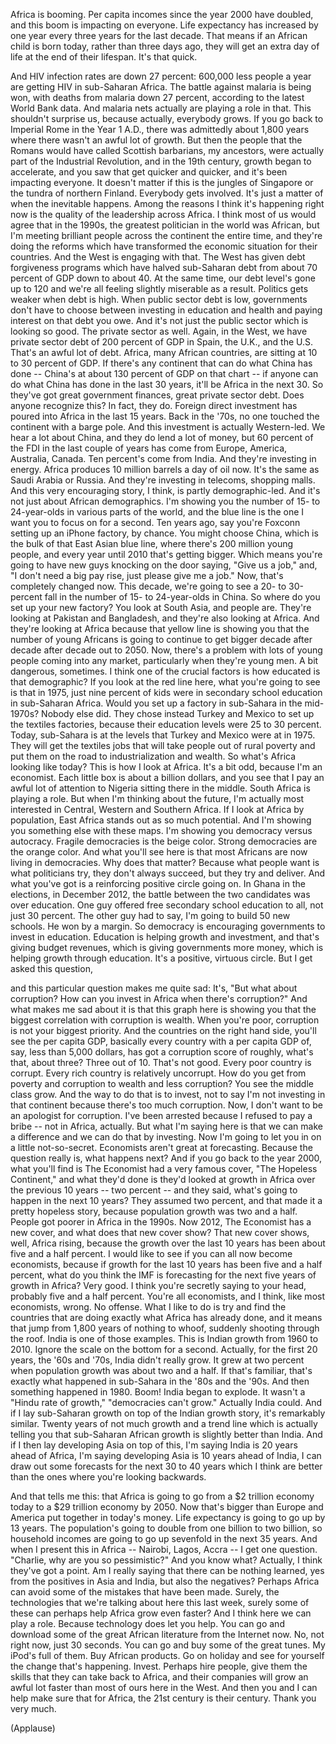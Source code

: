
Africa is booming.
Per capita incomes since the year 2000
have doubled,
and this boom is impacting on everyone.
Life expectancy has increased by one year
every three years for the last decade.
That means if an African child is born today,
rather than three days ago,
they will get an extra day of life
at the end of their lifespan.
It&#39;s that quick.

And HIV infection rates are down 27 percent:
600,000 less people a year are getting HIV
in sub-Saharan Africa.
The battle against malaria is being won,
with deaths from malaria down 27 percent,
according to the latest World Bank data.
And malaria nets actually are playing a role in that.
This shouldn&#39;t surprise us,
because actually, everybody grows.
If you go back to Imperial Rome
in the Year 1 A.D.,
there was admittedly about 1,800 years
where there wasn&#39;t an awful lot of growth.
But then the people that the Romans
would have called Scottish barbarians, my ancestors,
were actually part of the Industrial Revolution,
and in the 19th century, growth began to accelerate,
and you saw that get quicker and quicker,
and it&#39;s been impacting everyone.
It doesn&#39;t matter if this is the jungles of Singapore
or the tundra of northern Finland.
Everybody gets involved. It&#39;s just a matter of when
the inevitable happens.
Among the reasons I think it&#39;s happening right now
is the quality of the leadership across Africa.
I think most of us would agree that in the 1990s,
the greatest politician in the world was African,
but I&#39;m meeting brilliant people
across the continent the entire time,
and they&#39;re doing the reforms
which have transformed the economic situation
for their countries.
And the West is engaging with that.
The West has given debt forgiveness programs
which have halved sub-Saharan debt
from about 70 percent of GDP down to about 40.
At the same time, our debt level&#39;s gone up to 120
and we&#39;re all feeling slightly miserable
as a result.
Politics gets weaker when debt is high.
When public sector debt is low,
governments don&#39;t have to choose
between investing in education and health
and paying interest on that debt you owe.
And it&#39;s not just the public sector which is looking so good.
The private sector as well.
Again, in the West, we have private sector debt
of 200 percent of GDP in Spain,
the U.K., and the U.S.
That&#39;s an awful lot of debt.
Africa, many African countries,
are sitting at 10 to 30 percent of GDP.
If there&#39;s any continent that can do what China has done --
China&#39;s at about 130 percent of GDP on that chart --
if anyone can do what China has done
in the last 30 years,
it&#39;ll be Africa in the next 30.
So they&#39;ve got great government finances, great private sector debt.
Does anyone recognize this? In fact, they do.
Foreign direct investment
has poured into Africa in the last 15 years.
Back in the &#39;70s,
no one touched the continent with a barge pole.
And this investment is actually Western-led.
We hear a lot about China,
and they do lend a lot of money,
but 60 percent of the FDI in the last couple of years
has come from Europe, America, Australia, Canada.
Ten percent&#39;s come from India.
And they&#39;re investing in energy.
Africa produces 10 million barrels a day of oil now.
It&#39;s the same as Saudi Arabia or Russia.
And they&#39;re investing in telecoms,
shopping malls.
And this very encouraging story, I think,
is partly demographic-led.
And it&#39;s not just about African demographics.
I&#39;m showing you the number of 15- to 24-year-olds
in various parts of the world,
and the blue line is the one I want you to focus on for a second.
Ten years ago, say you&#39;re Foxconn
setting up an iPhone factory, by chance.
You might choose China,
which is the bulk of that East Asian blue line,
where there&#39;s 200 million young people,
and every year until 2010 that&#39;s getting bigger.
Which means you&#39;re going to have new guys
knocking on the door saying, &quot;Give us a job,&quot;
and, &quot;I don&#39;t need a big pay rise, just please give me a job.&quot;
Now, that&#39;s completely changed now.
This decade, we&#39;re going to see a 20- to 30-percent
fall in the number of 15- to 24-year-olds in China.
So where do you set up your new factory?
You look at South Asia, and people are.
They&#39;re looking at Pakistan and Bangladesh,
and they&#39;re also looking at Africa.
And they&#39;re looking at Africa
because that yellow line is showing you
that the number of young Africans
is going to continue to get bigger
decade after decade after decade out to 2050.
Now, there&#39;s a problem with lots of young people
coming into any market,
particularly when they&#39;re young men.
A bit dangerous, sometimes.
I think one of the crucial factors
is how educated is that demographic?
If you look at the red line here,
what you&#39;re going to see is that in 1975,
just nine percent of kids
were in secondary school education
in sub-Saharan Africa.
Would you set up a factory
in sub-Sahara in the mid-1970s?
Nobody else did.
They chose instead Turkey and Mexico
to set up the textiles factories,
because their education levels
were 25 to 30 percent.
Today, sub-Sahara is at the levels
that Turkey and Mexico were at in 1975.
They will get the textiles jobs
that will take people out of rural poverty
and put them on the road to industrialization and wealth.
So what&#39;s Africa looking like today?
This is how I look at Africa.
It&#39;s a bit odd, because I&#39;m an economist.
Each little box is about a billion dollars,
and you see that I pay an awful lot of attention
to Nigeria sitting there in the middle.
South Africa is playing a role.
But when I&#39;m thinking about the future,
I&#39;m actually most interested
in Central, Western and Southern Africa.
If I look at Africa by population,
East Africa stands out
as so much potential.
And I&#39;m showing you something else with these maps.
I&#39;m showing you democracy versus autocracy.
Fragile democracies is the beige color.
Strong democracies are the orange color.
And what you&#39;ll see here is that most Africans
are now living in democracies.
Why does that matter?
Because what people want
is what politicians try,
they don&#39;t always succeed, but they try and deliver.
And what you&#39;ve got is a reinforcing positive circle going on.
In Ghana in the elections, in December 2012,
the battle between the two candidates
was over education.
One guy offered free secondary school education
to all, not just 30 percent.
The other guy had to say,
I&#39;m going to build 50 new schools.
He won by a margin.
So democracy is encouraging governments
to invest in education.
Education is helping growth and investment,
and that&#39;s giving budget revenues,
which is giving governments more money,
which is helping growth through education.
It&#39;s a positive, virtuous circle.
But I get asked this question,

and this particular question makes me quite sad:
It&#39;s, &quot;But what about corruption?
How can you invest in Africa when there&#39;s corruption?&quot;
And what makes me sad about it
is that this graph here is showing you
that the biggest correlation with corruption is wealth.
When you&#39;re poor, corruption is not your biggest priority.
And the countries on the right hand side,
you&#39;ll see the per capita GDP,
basically every country
with a per capita GDP of, say, less than 5,000 dollars,
has got a corruption score
of roughly, what&#39;s that, about three?
Three out of 10. That&#39;s not good.
Every poor country is corrupt.
Every rich country is relatively uncorrupt.
How do you get from poverty and corruption
to wealth and less corruption?
You see the middle class grow.
And the way to do that is to invest,
not to say I&#39;m not investing in that continent
because there&#39;s too much corruption.
Now, I don&#39;t want to be an apologist for corruption.
I&#39;ve been arrested because I refused to pay a bribe --
not in Africa, actually.
But what I&#39;m saying here is that
we can make a difference
and we can do that by investing.
Now I&#39;m going to let you in on a little not-so-secret.
Economists aren&#39;t great at forecasting.
Because the question really is, what happens next?
And if you go back to the year 2000,
what you&#39;ll find is The Economist
had a very famous cover, &quot;The Hopeless Continent,&quot;
and what they&#39;d done is they&#39;d looked at growth
in Africa over the previous 10 years -- two percent --
and they said,
what&#39;s going to happen in the next 10 years?
They assumed two percent,
and that made it a pretty hopeless story,
because population growth was two and a half.
People got poorer in Africa in the 1990s.
Now 2012, The Economist has a new cover,
and what does that new cover show?
That new cover shows, well, Africa rising,
because the growth over the last 10 years
has been about five and a half percent.
I would like to see if you can all now become economists,
because if growth for the last 10 years
has been five and a half percent,
what do you think the IMF is forecasting
for the next five years of growth in Africa?
Very good. I think you&#39;re secretly saying
to your head, probably five and a half percent.
You&#39;re all economists, and I think,
like most economists, wrong.
No offense.
What I like to do is try and find the countries
that are doing exactly what Africa has already done,
and it means that jump from 1,800 years of nothing
to whoof, suddenly shooting through the roof.
India is one of those examples.
This is Indian growth from 1960 to 2010.
Ignore the scale on the bottom for a second.
Actually, for the first 20 years,
the &#39;60s and &#39;70s, India didn&#39;t really grow.
It grew at two percent
when population growth was about two and a half.
If that&#39;s familiar, that&#39;s exactly what happened
in sub-Sahara in the &#39;80s and the &#39;90s.
And then something happened in 1980.
Boom! India began to explode.
It wasn&#39;t a &quot;Hindu rate of growth,&quot;
&quot;democracies can&#39;t grow.&quot; Actually India could.
And if I lay sub-Saharan growth
on top of the Indian growth story,
it&#39;s remarkably similar.
Twenty years of not much growth
and a trend line which is actually telling you
that sub-Saharan African growth is
slightly better than India.
And if I then lay developing Asia on top of this,
I&#39;m saying India is 20 years ahead of Africa,
I&#39;m saying developing Asia is 10 years ahead of India,
I can draw out some forecasts
for the next 30 to 40 years
which I think are better
than the ones where you&#39;re looking backwards.

And that tells me this:
that Africa is going to go
from a $2 trillion economy today
to a $29 trillion economy by 2050.
Now that&#39;s bigger than Europe and America
put together in today&#39;s money.
Life expectancy is going to go up by 13 years.
The population&#39;s going to double
from one billion to two billion,
so household incomes are going to go up sevenfold
in the next 35 years.
And when I present this in Africa --
Nairobi, Lagos, Accra -- I get one question.
&quot;Charlie, why are you so pessimistic?&quot;
And you know what?
Actually, I think they&#39;ve got a point.
Am I really saying that there can be nothing learned,
yes from the positives in Asia and India,
but also the negatives?
Perhaps Africa can avoid some of the mistakes that have been made.
Surely, the technologies that we&#39;re talking about here
this last week,
surely some of these can perhaps
help Africa grow even faster?
And I think here we can play a role.
Because technology does let you help.
You can go and download
some of the great African literature
from the Internet now.
No, not right now, just 30 seconds.
You can go and buy some of the great tunes.
My iPod&#39;s full of them.
Buy African products.
Go on holiday and see for yourself
the change that&#39;s happening.
Invest.
Perhaps hire people, give them the skills
that they can take back to Africa,
and their companies will grow an awful lot faster
than most of ours here in the West.
And then you and I can help make sure
that for Africa, the 21st century is their century.
Thank you very much.

(Applause)

